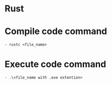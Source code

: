 # Rust 

# Compile code command 
    - rustc <file_name>

# Execute code command
    - .\<file_name with .exe extention>